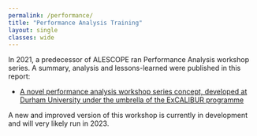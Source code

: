 ```yaml
---
permalink: /performance/
title: "Performance Analysis Training"
layout: single
classes: wide
---
```


In 2021, a predecessor of ALESCOPE ran Performance Analysis workshop series. A summary, analysis and lessons-learned were published in this report:
 - [A novel performance analysis workshop series concept, developed at Durham University under the umbrella of the ExCALIBUR programme](https://zenodo.org/record/5155503 "Title")
 
 A new and improved version of this workshop is currently in development and will very likely run in 2023.
